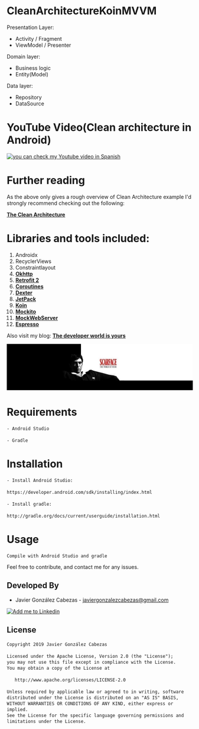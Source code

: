# CleanArchitectureKoinMVVM

Presentation Layer:

- Activity / Fragment
- ViewModel / Presenter


Domain layer:

- Business logic
- Entity(Model)


Data layer:

- Repository
- DataSource

# YouTube Video(Clean architecture in Android)

<a align="center" href="https://www.youtube.com/watch?v=ySSP_wZ6g10">
  <img alt="you can check my Youtube video in Spanish" src="https://cdn.icon-icons.com/icons2/1584/PNG/512/3721679-youtube_108064.png" width="100px"/>
</a>

# Further reading

  As the above only gives a rough overview of Clean Architecture example I'd strongly recommend checking out the following:

**[The Clean Architecture](https://blog.cleancoder.com/uncle-bob/2012/08/13/the-clean-architecture.html)**

# Libraries and tools included:

1. Androidx
2. RecyclerViews
3. Constraintlayout
4. **[Okhttp](https://github.com/square/okhttp)**
5. **[Retrofit 2](https://github.com/square/retrofit)**
6. **[Coroutines](https://github.com/Kotlin/kotlinx.coroutines)**
7. **[Dexter](https://github.com/Karumi/Dexter)**
8. **[JetPack](https://d.android.com/jetpack)**
9. **[Koin](https://insert-koin.io/)**
10. **[Mockito](https://site.mockito.org/)**
11. **[MockWebServer](https://github.com/square/okhttp/tree/master/mockwebserver)**
12. **[Espresso](https://developer.android.com/training/testing/espresso)**

Also visit my blog: **[The developer world is yours](http://thedeveloperworldisyours.com/)**

<a href="http://thedeveloperworldisyours.com/">
  <img alt="The developer world is yours" src="https://github.com/CabezasGonzalezJavier/AddTextViewButton/blob/master/TheDeveloperWordIsYours.png" />
</a>

# Requirements

    - Android Studio

    - Gradle


# Installation

    - Install Android Studio:

    https://developer.android.com/sdk/installing/index.html

    - Install gradle:

    http://gradle.org/docs/current/userguide/installation.html

# Usage
    Compile with Android Studio and gradle


Feel free to contribute, and contact me for any issues.

Developed By
------------
* Javier González Cabezas - <javiergonzalezcabezas@gmail.com>

<a href="https://es.linkedin.com/in/javier-gonz%C3%A1lez-cabezas-8b4b2231">
  <img alt="Add me to Linkedin" src="https://github.com/JorgeCastilloPrz/EasyMVP/blob/master/art/linkedin.png" />
</a>

License
-------

    Copyright 2019 Javier González Cabezas

    Licensed under the Apache License, Version 2.0 (the "License");
    you may not use this file except in compliance with the License.
    You may obtain a copy of the License at

       http://www.apache.org/licenses/LICENSE-2.0

    Unless required by applicable law or agreed to in writing, software
    distributed under the License is distributed on an "AS IS" BASIS,
    WITHOUT WARRANTIES OR CONDITIONS OF ANY KIND, either express or implied.
    See the License for the specific language governing permissions and
    limitations under the License.
